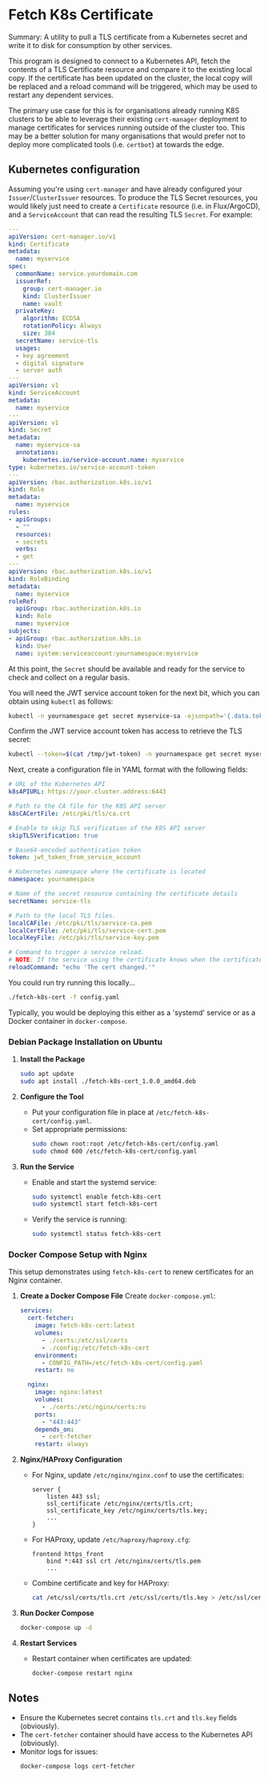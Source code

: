 # Fetch K8s Certificate 

Summary: A utility to pull a TLS certificate from a Kubernetes secret and write it to disk for consumption by other services.

This program is designed to connect to a Kubernetes API, fetch the contents of a TLS Certificate resource and compare it to the existing local copy. If the certificate has been updated on the cluster, the local copy will be replaced and a reload command will be triggered, which may be used to restart any dependent services.

The primary use case for this is for organisations already running K8S clusters to be able to leverage their existing `cert-manager` deployment to manage certificates for services running outside of the cluster too. This may be a better solution for many organisations that would prefer not to deploy more complicated tools (i.e. `certbot`) at towards the edge.

## Kubernetes configuration

Assuming you're using `cert-manager` and have already configured your `Issuer`/`ClusterIssuer` resources. To produce the TLS Secret resources, you would likely just need to create a `Certificate` resource (i.e. in Flux/ArgoCD), and a `ServiceAccount` that can read the resulting TLS `Secret`. For example:

```yaml
---
apiVersion: cert-manager.io/v1
kind: Certificate
metadata:
  name: myservice
spec:
  commonName: service.yourdomain.com
  issuerRef:
    group: cert-manager.io
    kind: ClusterIssuer
    name: vault
  privateKey:
    algorithm: ECDSA
    rotationPolicy: Always
    size: 384
  secretName: service-tls
  usages:
  - key agreement
  - digital signature
  - server auth
---
apiVersion: v1
kind: ServiceAccount
metadata:
  name: myservice
---
apiVersion: v1
kind: Secret
metadata:
  name: myservice-sa
  annotations:
    kubernetes.io/service-account.name: myservice
type: kubernetes.io/service-account-token
---
apiVersion: rbac.authorization.k8s.io/v1
kind: Role
metadata:
  name: myservice
rules:
- apiGroups:
  - ""
  resources:
  - secrets
  verbs:
  - get
---
apiVersion: rbac.authorization.k8s.io/v1
kind: RoleBinding
metadata:
  name: myservice
roleRef:
  apiGroup: rbac.authorization.k8s.io
  kind: Role
  name: myservice
subjects:
- apiGroup: rbac.authorization.k8s.io
  kind: User
  name: system:serviceaccount:yournamespace:myservice
```

At this point, the `Secret` should be available and ready for the service to check and collect on a regular basis.

You will need the JWT service account token for the next bit, which you can obtain using `kubectl` as follows:

```bash
kubectl -n yournamespace get secret myservice-sa -ojsonpath='{.data.token}' | base64 -d >/tmp/jwt-token
```

Confirm the JWT service account token has access to retrieve the TLS secret:

```bash
kubectl --token=$(cat /tmp/jwt-token) -n yournamespace get secret myservice-sa -ojsonpath='{.data.token}' | base64 -d;echo
```

Next, create a configuration file in YAML format with the following fields:

```yaml
# URL of the Kubernetes API
k8sAPIURL: https://your.cluster.address:6443

# Path to the CA file for the K8S API server
k8sCACertFile: /etc/pki/tls/ca.crt

# Enable to skip TLS verification of the K8S API server
skipTLSVerification: true

# Base64-encoded authentication token
token: jwt_token_from_service_account

# Kubernetes namespace where the certificate is located
namespace: yournamespace

# Name of the secret resource containing the certificate details
secretName: service-tls

# Path to the local TLS files.
localCAFile: /etc/pki/tls/service-ca.pem
localCertFile: /etc/pki/tls/service-cert.pem
localKeyFile: /etc/pki/tls/service-key.pem

# Command to trigger a service reload.
# NOTE: If the service using the certificate knows when the certificate files have been updated and can reload them itself, the `reloadCommand` is largely unnecessary. However, if the service needs to be restarted manually when a new certificate is deployed, the `reloadCommand` could be used to `systemctl restart yourservice`. The `fetch-k8s-cert` tool has been designed to be run as 'non-root', so you may also need to add `sudo` and configure `sudoers` if restarting the service requires elevated privileges, or take other measures if running in a Docker container.
reloadCommand: "echo 'The cert changed.'"
```

You could run try running this locally...

```bash
./fetch-k8s-cert -f config.yaml
```

Typically, you would be deploying this either as a 'systemd' service or as a Docker container in `docker-compose`.

### Debian Package Installation on Ubuntu

1. **Install the Package**
   ```bash
   sudo apt update
   sudo apt install ./fetch-k8s-cert_1.0.0_amd64.deb
   ```

2. **Configure the Tool**
   - Put your configuration file in place at `/etc/fetch-k8s-cert/config.yaml`.
   - Set appropriate permissions:
     ```bash
     sudo chown root:root /etc/fetch-k8s-cert/config.yaml
     sudo chmod 600 /etc/fetch-k8s-cert/config.yaml
     ```

3. **Run the Service**
   - Enable and start the systemd service:
     ```bash
     sudo systemctl enable fetch-k8s-cert
     sudo systemctl start fetch-k8s-cert
     ```
   - Verify the service is running:
     ```bash
     sudo systemctl status fetch-k8s-cert
     ```

### Docker Compose Setup with Nginx

This setup demonstrates using `fetch-k8s-cert` to renew certificates for an Nginx container.

1. **Create a Docker Compose File**
   Create `docker-compose.yml`:
   ```yaml
   services:
     cert-fetcher:
       image: fetch-k8s-cert:latest
       volumes:
         - ./certs:/etc/ssl/certs
         - ./config:/etc/fetch-k8s-cert
       environment:
         - CONFIG_PATH=/etc/fetch-k8s-cert/config.yaml
       restart: no

     nginx:
       image: nginx:latest
       volumes:
         - ./certs:/etc/nginx/certs:ro
       ports:
         - "443:443"
       depends_on:
         - cert-fetcher
       restart: always
   ```

4. **Nginx/HAProxy Configuration**
   - For Nginx, update `/etc/nginx/nginx.conf` to use the certificates:
     ```nginx
     server {
         listen 443 ssl;
         ssl_certificate /etc/nginx/certs/tls.crt;
         ssl_certificate_key /etc/nginx/certs/tls.key;
         ...
     }
     ```
   - For HAProxy, update `/etc/haproxy/haproxy.cfg`:
     ```haproxy
     frontend https_front
         bind *:443 ssl crt /etc/nginx/certs/tls.pem
         ...
     ```
   - Combine certificate and key for HAProxy:
     ```bash
     cat /etc/ssl/certs/tls.crt /etc/ssl/certs/tls.key > /etc/ssl/certs/tls.pem
     ```

3. **Run Docker Compose**
   ```bash
   docker-compose up -d
   ```

5. **Restart Services**
   - Restart container when certificates are updated:
     ```bash
     docker-compose restart nginx
     ```

## Notes
- Ensure the Kubernetes secret contains `tls.crt` and `tls.key` fields (obviously).
- The `cert-fetcher` container should have access to the Kubernetes API (obviously).
- Monitor logs for issues:
  ```bash
  docker-compose logs cert-fetcher
  ```